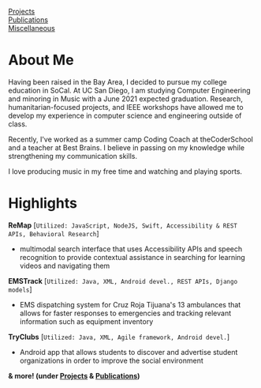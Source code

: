 <!---
[Markdown](https://guides.github.com/features/mastering-markdown/)
# Header 1
## Header 2
### Header 3
[Link](url) and ![Image](src)
**Bold** and _Italic_ and `Code` text
-->
[Projects](/projects/projects.md)  
[Publications](/publications/publications.md)  
[Miscellaneous](/miscellaneous/miscellaneous.md)  


# About Me

Having been raised in the Bay Area, I decided to pursue my college education in SoCal. At UC San Diego, I am studying Computer Engineering and minoring in Music with a June 2021 expected graduation. Research, humanitarian-focused projects, and IEEE workshops have allowed me to develop my experience in computer science and engineering outside of class.

Recently, I've worked as a summer camp Coding Coach at theCoderSchool and a teacher at Best Brains. I believe in passing on my knowledge while strengthening my communication skills.

I love producing music in my free time and watching and playing sports.


# Highlights

**ReMap** [`Utilized: JavaScript, NodeJS, Swift, Accessibility & REST APIs, Behavioral Research`]
- multimodal search interface that uses Accessibility APIs and speech recognition to provide contextual assistance in searching for learning videos and navigating them

**EMSTrack** [`Utilized: Java, XML, Android devel., REST APIs, Django models`]
- EMS dispatching system for Cruz Roja Tijuana's 13 ambulances that allows for faster responses to emergencies and tracking relevant information such as equipment inventory

**TryClubs** [`Utilized: Java, XML, Agile framework, Android devel.`]
- Android app that allows students to discover and advertise student organizations in order to improve the social environment 

**& more! (under [Projects](/projects/projects.md) & [Publications](/publications/publications.md))**

